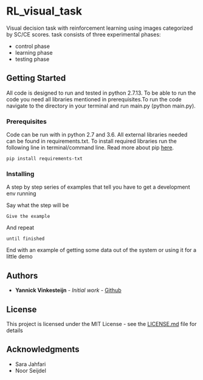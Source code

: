 # RL_visual_task
Visual decision task with reinforcement learning using images categorized by SC/CE scores.
task consists of three experimental phases:
- control phase
- learning phase
- testing phase


## Getting Started

All code is designed to run and tested in python 2.7.13. To be able to run the code you need all libraries mentioned in prerequisites.To run the code navigate to the directory in your terminal and run main.py (python main.py).

### Prerequisites

Code can be run with in python 2.7 and 3.6.
All external libraries needed can be found in requirements.txt. To install required libraries run the following line in terminal/command line. Read more about pip [here](https://pip.readthedocs.io/en/1.1/requirements.html).

```
pip install requirements-txt
```

### Installing

A step by step series of examples that tell you have to get a development env running

Say what the step will be

```
Give the example
```

And repeat

```
until finished
```

End with an example of getting some data out of the system or using it for a little demo



## Authors

* **Yannick Vinkesteijn** - *Initial work* - [Github](https://github.com/yvinkesteijn)

## License

This project is licensed under the MIT License - see the [LICENSE.md](LICENSE.md) file for details

## Acknowledgments

* Sara Jahfari
* Noor Seijdel
